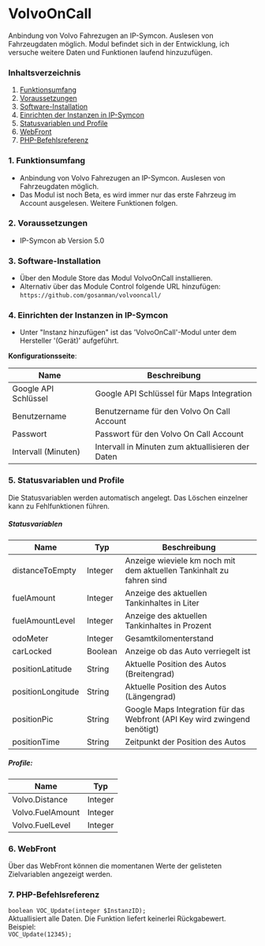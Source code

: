# VolvoOnCall
Anbindung von Volvo Fahrezugen an IP-Symcon. Auslesen von Fahrzeugdaten möglich.
Modul befindet sich in der Entwicklung, ich versuche weitere Daten und Funktionen laufend hinzuzufügen.

### Inhaltsverzeichnis

1. [Funktionsumfang](#1-funktionsumfang)
2. [Voraussetzungen](#2-voraussetzungen)
3. [Software-Installation](#3-software-installation)
4. [Einrichten der Instanzen in IP-Symcon](#4-einrichten-der-instanzen-in-ip-symcon)
5. [Statusvariablen und Profile](#5-statusvariablen-und-profile)
6. [WebFront](#6-webfront)
7. [PHP-Befehlsreferenz](#7-php-befehlsreferenz)

### 1. Funktionsumfang

* Anbindung von Volvo Fahrezugen an IP-Symcon. Auslesen von Fahrzeugdaten möglich.
* Das Modul ist noch Beta, es wird immer nur das erste Fahrzeug im Account ausgelesen. Weitere Funktionen folgen.

### 2. Voraussetzungen

- IP-Symcon ab Version 5.0

### 3. Software-Installation

* Über den Module Store das Modul VolvoOnCall installieren.
* Alternativ über das Module Control folgende URL hinzufügen:
`https://github.com/gosanman/volvooncall/`

### 4. Einrichten der Instanzen in IP-Symcon

- Unter "Instanz hinzufügen" ist das 'VolvoOnCall'-Modul unter dem Hersteller '(Gerät)' aufgeführt.  

__Konfigurationsseite__:

Name      | Beschreibung
--------- | ---------------------------------
Google API Schlüssel  | Google API Schlüssel für Maps Integration
Benutzername          | Benutzername für den Volvo On Call Account
Passwort              | Passwort für den Volvo On Call Account
Intervall (Minuten)   | Intervall in Minuten zum aktuallisieren der Daten 

### 5. Statusvariablen und Profile

Die Statusvariablen werden automatisch angelegt. Das Löschen einzelner kann zu Fehlfunktionen führen.

##### Statusvariablen

Name                | Typ       | Beschreibung
------------------- | --------- | ----------------
distanceToEmpty     | Integer   | Anzeige wieviele km noch mit dem aktuellen Tankinhalt zu fahren sind
fuelAmount          | Integer   | Anzeige des aktuellen Tankinhaltes in Liter
fuelAmountLevel     | Integer   | Anzeige des aktuellen Tankinhaltes in Prozent
odoMeter            | Integer   | Gesamtkilomenterstand
carLocked           | Boolean   | Anzeige ob das Auto verriegelt ist
positionLatitude    | String    | Aktuelle Position des Autos (Breitengrad)
positionLongitude   | String    | Aktuelle Position des Autos (Längengrad)
positionPic         | String    | Google Maps Integration für das Webfront (API Key wird zwingend benötigt)
positionTime        | String    | Zeitpunkt der Position des Autos

##### Profile:

Name             | Typ
---------------- | ------- 
Volvo.Distance   | Integer
Volvo.FuelAmount | Integer
Volvo.FuelLevel  | Integer

### 6. WebFront

Über das WebFront können die momentanen Werte der gelisteten Zielvariablen angezeigt werden.

### 7. PHP-Befehlsreferenz

`boolean VOC_Update(integer $InstanzID);`  
Aktuallisiert alle Daten. Die Funktion liefert keinerlei Rückgabewert.  
Beispiel:  
`VOC_Update(12345);`
